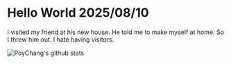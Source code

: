 # Hello World 2025/08/10

I visited my friend at his new house. He told me to make myself at home. So I threw him out. I hate having visitors.

![PoyChang's github stats](https://github-readme-stats.vercel.app/api?username=poychang&show_icons=true&theme=dracula)
